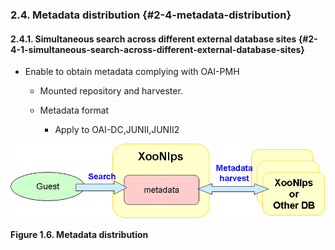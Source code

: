 ### 2.4. Metadata distribution {#2-4-metadata-distribution}

#### 2.4.1. Simultaneous search across different external database sites {#2-4-1-simultaneous-search-across-different-external-database-sites}

*   Enable to obtain metadata complying with OAI-PMH

    *   Mounted repository and harvester.

    *   Metadata format

        *   Apply to OAI-DC,JUNII,JUNII2

![Metadata distribution](../../assets/overview06.png)

**Figure 1.6. Metadata distribution**